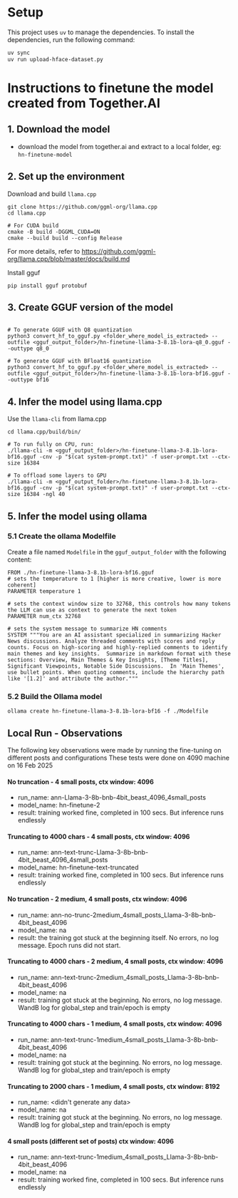 # Setup
This project uses `uv` to manage the dependencies.
To install the dependencies, run the following command:

```bash
uv sync
uv run upload-hface-dataset.py
```

# Instructions to finetune the model created from Together.AI

## 1. Download the model
- download the model from together.ai and extract to a local folder, eg: `hn-finetune-model`

## 2. Set up the environment

Download and build `llama.cpp`
```shell
git clone https://github.com/ggml-org/llama.cpp
cd llama.cpp

# For CUDA build
cmake -B build -DGGML_CUDA=ON
cmake --build build --config Release
```
For more details, refer to https://github.com/ggml-org/llama.cpp/blob/master/docs/build.md

Install gguf
```shell
pip install gguf protobuf
```

## 3. Create GGUF version of the model
```shell

# To generate GGUF with Q8 quantization
python3 convert_hf_to_gguf.py <folder_where_model_is_extracted> --outfile <gguf_output_folder>/hn-finetune-llama-3-8.1b-lora-q8_0.gguf --outtype q8_0 

# To generate GGUF with BFloat16 quantization 
python3 convert_hf_to_gguf.py <folder_where_model_is_extracted> --outfile <gguf_output_folder>/hn-finetune-llama-3-8.1b-lora-bf16.gguf --outtype bf16 
```
## 4. Infer the model using llama.cpp
Use the `llama-cli` from llama.cpp

```shell
cd llama.cpp/build/bin/

# To run fully on CPU, run:
./llama-cli -m <gguf_output_folder>/hn-finetune-llama-3-8.1b-lora-bf16.gguf -cnv -p "$(cat system-prompt.txt)" -f user-prompt.txt --ctx-size 16384

# To offload some layers to GPU
./llama-cli -m <gguf_output_folder>/hn-finetune-llama-3-8.1b-lora-bf16.gguf -cnv -p "$(cat system-prompt.txt)" -f user-prompt.txt --ctx-size 16384 -ngl 40
```
## 5. Infer the model using ollama

### 5.1 Create the ollama Modelfile
Create a file named `Modelfile` in the `gguf_output_folder` with the following content:
```
FROM ./hn-finetune-llama-3-8.1b-lora-bf16.gguf
# sets the temperature to 1 [higher is more creative, lower is more coherent]
PARAMETER temperature 1

# sets the context window size to 32768, this controls how many tokens the LLM can use as context to generate the next token
PARAMETER num_ctx 32768

# sets the system message to summarize HN comments
SYSTEM """You are an AI assistant specialized in summarizing Hacker News discussions. Analyze threaded comments with scores and reply counts. Focus on high-scoring and highly-replied comments to identify main themes and key insights.  Summarize in markdown format with these sections: Overview, Main Themes & Key Insights, [Theme Titles], Significant Viewpoints, Notable Side Discussions.  In 'Main Themes', use bullet points. When quoting comments, include the hierarchy path like '[1.2]' and attribute the author."""
```

### 5.2 Build the Ollama model
```shell
ollama create hn-finetune-llama-3-8.1b-lora-bf16 -f ./Modelfile 
```

## Local Run - Observations
The following key observations were made by running the fine-tuning on different posts and configurations
These tests were done on 4090 machine on 16 Feb 2025

#### No truncation - 4 small posts, ctx window: 4096
- run_name: ann-Llama-3-8b-bnb-4bit_beast_4096_4small_posts
- model_name: hn-finetune-2
- result: training worked fine, completed in 100 secs. But inference runs endlessly

#### Truncating to 4000 chars - 4 small posts, ctx window: 4096
- run_name: ann-text-trunc-Llama-3-8b-bnb-4bit_beast_4096_4small_posts
- model_name: hn-finetune-text-truncated
- result: training worked fine, completed in 100 secs. But inference runs endlessly

#### No truncation - 2 medium, 4 small posts, ctx window: 4096
- run_name: ann-no-trunc-2medium_4small_posts_Llama-3-8b-bnb-4bit_beast_4096
- model_name: na
- result: the training got stuck at the beginning itself. No errors, no log message. Epoch runs did not start.

#### Truncating to 4000 chars - 2 medium, 4 small posts, ctx window: 4096
- run_name: ann-text-trunc-2medium_4small_posts_Llama-3-8b-bnb-4bit_beast_4096
- model_name: na
- result: training got stuck at the beginning. No errors, no log message. WandB log for global_step and train/epoch is empty

#### Truncating to 4000 chars - 1 medium, 4 small posts, ctx window: 4096
- run_name: ann-text-trunc-1medium_4small_posts_Llama-3-8b-bnb-4bit_beast_4096
- model_name: na
- result: training got stuck at the beginning. No errors, no log message. WandB log for global_step and train/epoch is empty

#### Truncating to 2000 chars - 1 medium, 4 small posts, ctx window: 8192
- run_name: <didn't generate any data>
- model_name: na
- result: training got stuck at the beginning. No errors, no log message. WandB log for global_step and train/epoch is empty

#### 4 small posts (different set of posts) ctx window: 4096
- run_name: ann-text-trunc-1medium_4small_posts_Llama-3-8b-bnb-4bit_beast_4096
- model_name: na
- result: training worked fine, completed in 100 secs. But inference runs endlessly
